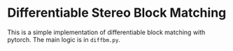 # Differentiable Stereo Block Matching
This is a simple implementation of differentiable block matching with pytorch. The main logic is in `diffbm.py`.
